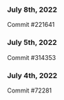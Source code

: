 ### July 8th, 2022

Commit #221641

### July 5th, 2022

Commit #314353


### July 4th, 2022

Commit #72281
